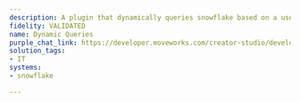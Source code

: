 ```yaml
---
description: A plugin that dynamically queries snowflake based on a user's request.
fidelity: VALIDATED
name: Dynamic Queries
purple_chat_link: https://developer.moveworks.com/creator-studio/developer-tools/purple-chat-builder/?workspace=%7B%22title%22%3A%22My+Workspace%22%2C%22botSettings%22%3A%7B%22name%22%3A%22%22%2C%22imageUrl%22%3A%22%22%7D%2C%22mocks%22%3A%5B%7B%22id%22%3A5234%2C%22title%22%3A%22New+Mock%22%2C%22transcript%22%3A%7B%22settings%22%3A%7B%22colorStyle%22%3A%22LIGHT%22%2C%22startTime%22%3A%2211%3A43+AM%22%2C%22defaultPerson%22%3A%22GWEN%22%2C%22editable%22%3Atrue%2C%22botName%22%3A%22%22%2C%22botImageUrl%22%3A%22%22%7D%2C%22messages%22%3A%5B%7B%22from%22%3A%22USER%22%2C%22text%22%3A%22What+are+the+top+5+clusters+with+the+most+used+space%3F%22%7D%2C%7B%22from%22%3A%22BOT%22%2C%22text%22%3A%22I+can+run+this+query+on+Snowflake+for+you.%22%7D%2C%7B%22from%22%3A%22BOT%22%2C%22text%22%3A%22Here+are+the+top+5+clusters+with+the+most+used+space.%22%2C%22cards%22%3A%5B%7B%22title%22%3A%22Cluster+12345%22%2C%22text%22%3A%22%3Cp%3E%3Cb%3EUsed+Space%3A+%3C%2Fb%3E500GB%3C%2Fp%3E%22%7D%2C%7B%22title%22%3A%22Cluster+67890%22%2C%22text%22%3A%22%3Cp%3E%3Cb%3EUsed+Space%3A+%3C%2Fb%3E450GB%3C%2Fp%3E%22%7D%2C%7B%22title%22%3A%22Cluster+54321%22%2C%22text%22%3A%22%3Cp%3E%3Cb%3EUsed+Space%3A+%3C%2Fb%3E420GB%3C%2Fp%3E%22%7D%2C%7B%22title%22%3A%22Cluster+98765%22%2C%22text%22%3A%22%3Cp%3E%3Cb%3EUsed+Space%3A+%3C%2Fb%3E400GB%3C%2Fp%3E%22%7D%2C%7B%22title%22%3A%22Cluster+78901%22%2C%22text%22%3A%22%3Cp%3E%3Cb%3EUsed+Space%3A+%3C%2Fb%3E380GB%3C%2Fp%3E%22%7D%5D%7D%5D%7D%7D%5D%7D
solution_tags:
- IT
systems:
- snowflake

---
```

